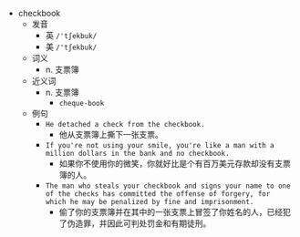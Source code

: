 - checkbook
  - 发音
    - 英 `/'tʃekbuk/`
    - 美 `/'tʃekbuk/`
  - 词义
    - n. 支票簿
  - 近义词
    - n. 支票簿
      - `cheque-book`
  - 例句
    - `He detached a check from the checkbook.`
      - 他从支票簿上撕下一张支票。
    - `If you're not using your smile, you're like a man with a million dollars in the bank and no checkbook.`
      - 如果你不使用你的微笑，你就好比是个有百万美元存款却没有支票簿的人。
    - `The man who steals your checkbook and signs your name to one of the checks has committed the offense of forgery, for which he may be penalized by fine and imprisonment.`
      - 偷了你的支票簿并在其中的一张支票上冒签了你姓名的人，已经犯了伪造罪，并因此可判处罚金和有期徒刑。

